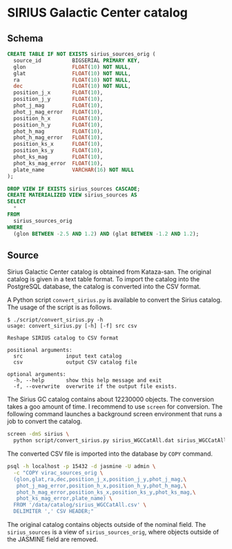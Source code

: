 # SIRIUS Galactic Center catalog


## Schema

``` sql
CREATE TABLE IF NOT EXISTS sirius_sources_orig (
  source_id          BIGSERIAL PRIMARY KEY,
  glon               FLOAT(10) NOT NULL,
  glat               FLOAT(10) NOT NULL,
  ra                 FLOAT(10) NOT NULL,
  dec                FLOAT(10) NOT NULL,
  position_j_x       FLOAT(10),
  position_j_y       FLOAT(10),
  phot_j_mag         FLOAT(10),
  phot_j_mag_error   FLOAT(10),
  position_h_x       FLOAT(10),
  position_h_y       FLOAT(10),
  phot_h_mag         FLOAT(10),
  phot_h_mag_error   FLOAT(10),
  position_ks_x      FLOAT(10),
  position_ks_y      FLOAT(10),
  phot_ks_mag        FLOAT(10),
  phot_ks_mag_error  FLOAT(10),
  plate_name         VARCHAR(16) NOT NULL
);
```

``` sql
DROP VIEW IF EXISTS sirius_sources CASCADE;
CREATE MATERIALIZED VIEW sirius_sources AS
SELECT
  *
FROM
  sirius_sources_orig
WHERE
  (glon BETWEEN -2.5 AND 1.2) AND (glat BETWEEN -1.2 AND 1.2);
```

## Source
Sirius Galactic Center catalog is obtained from Kataza-san. The original catalog is given in a text table format. To import the catalog into the PostgreSQL database, the catalog is converted into the CSV format.

A Python script `convert_sirius.py` is available to convert the Sirius catalog. The usage of the script is as follows.

```
$ ./script/convert_sirius.py -h
usage: convert_sirius.py [-h] [-f] src csv

Reshape SIRIUS catalog to CSV format

positional arguments:
  src              input text catalog
  csv              output CSV catalog file

optional arguments:
  -h, --help       show this help message and exit
  -f, --overwrite  overwrite if the output file exists.
```

The Sirius GC catalog contains about 12230000 objects. The conversion takes a goo amount of time. I recommend to use `screen` for conversion. The following command launches a background screen environment that runs a job to convert the catalog.

``` sh
screen -dmS sirius \
  python script/convert_sirius.py sirius_WGCCatAll.dat sirius_WGCCatAll.csv
```

The converted CSV file is imported into the database by `COPY` command.

``` sh
psql -h localhost -p 15432 -d jasmine -U admin \
  -c "COPY virac_sources_orig \
  (glon,glat,ra,dec,position_j_x,position_j_y,phot_j_mag,\
   phot_j_mag_error,position_h_x,position_h_y,phot_h_mag,\
   phot_h_mag_error,position_ks_x,position_ks_y,phot_ks_mag,\
   phot_ks_mag_error,plate_name) \
  FROM '/data/catalog/sirius_WGCCatAll.csv' \
  DELIMITER ',' CSV HEADER;"
```

The original catalog contains objects outside of the nominal field. The `sirius_sources` is a view of `sirius_sources_orig`, where objects outside of the JASMINE field are removed.
